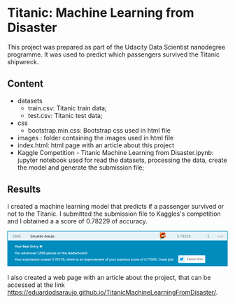 # Titanic: Machine Learning from Disaster
This project was prepared as part of the Udacity Data Scientist nanodegree programme. It was used to predict which passengers survived the Titanic shipwreck.

## Content
  - datasets
	  - train.csv: Titanic train data;
	  - test.csv: Titanic test data;
  - css
	- bootstrap.min.css: Bootstrap css used in html file
  - images : folder containing the images used in html file
  - index.html: html page with an article about this project
  - Kaggle Competition - Titanic Machine Learning from Disaster.ipynb: jupyter notebook used for read the datasets, processing the data, create the model and generate the submission file;
  
## Results
I created a machine learning model that predicts if a passenger survived or not to the Titanic. I submitted the submission file to Kaggles's competition and I obtained a a score of 0.78229 of accuracy.

![Alt text](https://github.com/eduardodsaraujo/TitanicMachineLearningFromDisaster/blob/master/images/image11.png?raw=true"Screenshot1")

I also created a web page with an article about the project, that can be accessed at the link https://eduardodsaraujo.github.io/TitanicMachineLearningFromDisaster/.

